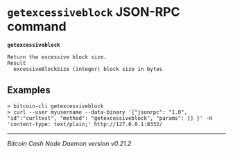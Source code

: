 `getexcessiveblock` JSON-RPC command
====================================

**`getexcessiveblock`**

```
Return the excessive block size.
Result
  excessiveBlockSize (integer) block size in bytes
```

Examples
--------

```
> bitcoin-cli getexcessiveblock 
> curl --user myusername --data-binary '{"jsonrpc": "1.0", "id":"curltest", "method": "getexcessiveblock", "params": [] }' -H 'content-type: text/plain;' http://127.0.0.1:8332/
```

***

*Bitcoin Cash Node Daemon version v0.21.2*
